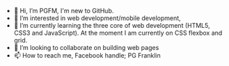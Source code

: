 - 👋 Hi, I’m PGFM, I'm new to GitHub.
- 👀 I’m interested in web development/mobile development,
- 🌱 I’m currently learning the three core of web development (HTML5, CSS3 and JavaScript). At the moment I am currently on CSS flexbox and grid.
- 💞️ I’m looking to collaborate on building web pages
- 📫 How to reach me, Facebook handle; PG Franklin

<!---
PGFM/PGFM is a ✨ special ✨ repository because its `README.md` (this file) appears on your GitHub profile.
You can click the Preview link to take a look at your changes.
--->
